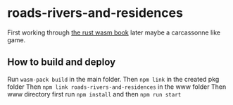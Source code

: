 # roads-rivers-and-residences
First working through [the rust wasm book](https://rustwasm.github.io/book/) later maybe a carcassonne like game.

## How to build and deploy

Run `wasm-pack build` in the main folder.
Then `npm link` in the created pkg folder
Then `npm link roads-rivers-and-residences` in the www folder
Then www directory first run `npm install` and then `npm run start`
